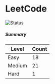 # LeetCode

![Status](https://img.shields.io/badge/status-40%2F329-brightgreen.svg)

##### Summary

| Level  | Count|
|--------|------|
| Easy   |  18  |
| Medium |  21  |
| Hard   |  1   |
